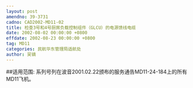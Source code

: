 ```yaml
---
layout: post
amendno: 39-3731
cadno: CAD2002-MD11-02
title: 检查3号和4号厨房负载控制组件（GLCU）的电源馈线电缆
date: 2002-08-02 00:00:00 +0800
effdate: 2002-08-23 00:00:00 +0800
tag: MD11
categories: 民航华东管理局适航处
author: 吴镝
---
```


##适用范围:
系列号列在波音2001.02.22颁布的服务通告MD11-24-184上的所有MD11飞机。

